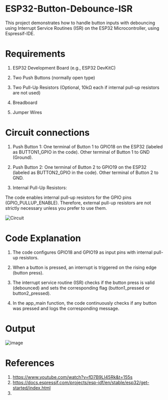 # ESP32-Button-Debounce-ISR
This project demonstrates how to handle button inputs with debouncing using Interrupt Service Routines (ISR) on the ESP32 Microcontroller, using Espressif-IDE. 

# Requirements
1) ESP32 Development Board (e.g., ESP32 DevKitC)

2) Two Push Buttons (normally open type)

3) Two Pull-Up Resistors (Optional, 10kΩ each if internal pull-up resistors are not used)

4) Breadboard 

5) Jumper Wires


# Circuit connections
1) Push Button 1:
One terminal of Button 1 to GPIO18 on the ESP32 (labeled as BUTTON1_GPIO in the code).
Other terminal of Button 1 to GND (Ground).

2) Push Button 2:
One terminal of Button 2 to GPIO19 on the ESP32 (labeled as BUTTON2_GPIO in the code).
Other terminal of Button 2 to GND.

3) Internal Pull-Up Resistors:

The code enables internal pull-up resistors for the GPIO pins (GPIO_PULLUP_ENABLE). Therefore, external pull-up resistors are not strictly necessary unless you prefer to use them.

![Circuit](https://github.com/user-attachments/assets/365d8430-ace8-4b0a-8ce1-95a312a03c8d)


# Code Explanation
1) The code configures GPIO18 and GPIO19 as input pins with internal pull-up resistors.

2) When a button is pressed, an interrupt is triggered on the rising edge (button press).

3) The interrupt service routine (ISR) checks if the button press is valid (debounced) and sets the corresponding flag (button1_pressed or button2_pressed).

4) In the app_main function, the code continuously checks if any button was pressed and logs the corresponding message.

# Output 
![image](https://github.com/user-attachments/assets/dab6eaaa-793c-42fc-8244-772167bde598)


# References
1) https://www.youtube.com/watch?v=fD7B9LI45Rk&t=155s
2) https://docs.espressif.com/projects/esp-idf/en/stable/esp32/get-started/index.html
3) 

